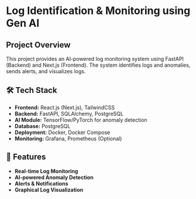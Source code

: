 # Log Identification & Monitoring using Gen AI

##  Project Overview
This project provides an AI-powered log monitoring system using FastAPI (Backend) and Next.js (Frontend). The system identifies logs and anomalies, sends alerts, and visualizes logs.

## 🛠️ Tech Stack
- **Frontend:** React.js (Next.js), TailwindCSS
- **Backend:** FastAPI, SQLAlchemy, PostgreSQL
- **AI Module:** TensorFlow/PyTorch for anomaly detection
- **Database:** PostgreSQL
- **Deployment:** Docker, Docker Compose
- **Monitoring:** Grafana, Prometheus (Optional)

## 📌 Features
- **Real-time Log Monitoring**
- **AI-powered Anomaly Detection**
- **Alerts & Notifications**
- **Graphical Log Visualization**

